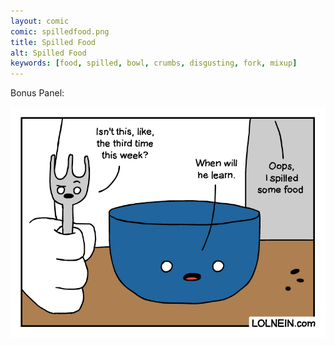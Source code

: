 ```yaml
---
layout: comic
comic: spilledfood.png
title: Spilled Food
alt: Spilled Food
keywords: [food, spilled, bowl, crumbs, disgusting, fork, mixup]
---
```


Bonus Panel:

![Spilled Food Bonus Panel](/images/spilledfood_bonus.png)
